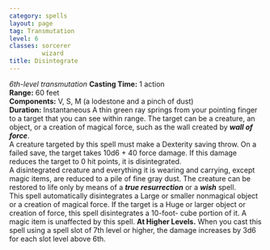 ```yaml
---
category: spells
layout: page
tag: Transmutation
level: 6
classes: sorcerer
         wizard
title: Disintegrate 
---
```

_6th-level transmutation_ 
**Casting Time:** 1 action    
**Range:** 60 feet    
**Components:** V, S, M (a lodestone and a pinch of dust)    
**Duration:** Instantaneous 
A thin green ray springs from your pointing finger to a target that you can see within range. The target can be a creature, an object, or a creation of magical force, such as the wall created by **_wall of force_**.    
A creature targeted by this spell must make a Dexterity saving throw. On a failed save, the target takes 10d6 + 40 force damage. If this damage reduces the target to 0 hit points, it is disintegrated.    
A disintegrated creature and everything it is wearing and carrying, except magic items, are reduced to a pile of fine gray dust. The creature can be restored to life only by means of a **_true resurrection_** or a **_wish_** spell.    
This spell automatically disintegrates a Large or smaller nonmagical object or a creation of magical force. If the target is a Huge or larger object or creation of force, this spell disintegrates a 10-foot- cube portion of it. A magic item is unaffected by this spell. 
**At Higher Levels.** When you cast this spell using a spell slot of 7th level or higher, the damage increases by 3d6 for each slot level above 6th.
